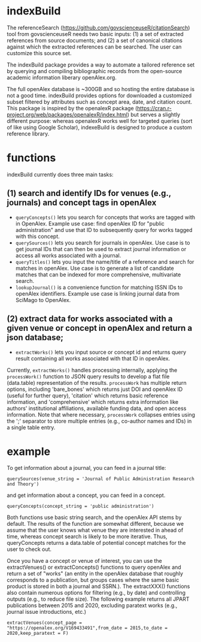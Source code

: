 # indexBuild

The referenceSearch (https://github.com/govscienceuseR/citationSearch) tool from govscienceuseR needs two basic inputs: (1) a set of extracted references from source documents; and (2) a set of canonical citations against which the extracted references can be searched. The user can customize this source set. 

The indexBuild package provides a way to automate a tailored reference set by querying and compiling bibliographic records from the open-source academic information liberary openAlex.org. 

The full openAlex database is ~300GB and so hosting the entire database is not a good time. indexBuild provides options for downloaded a customized subset filtered by attributes such as concept area, date, and citation count. This package is inspired by the openalexR package (https://cran.r-project.org/web/packages/openalexR/index.html) but serves a slightly different purpose: whereas openalexR works well for targeted queries (sort of like using Google Scholar), indexeBuild is designed to produce a custom reference library.

# functions

indexBuild currently does three main tasks: 

## (1) search and identify IDs for venues (e.g., journals) and concept tags in openAlex

- `queryConcepts()` lets you search for concepts that works are tagged with in OpenAlex. Example use case: find openAlex ID for "public administration" and use that ID to subsequently query for works tagged with this concept.
- `querySources()` lets you search for journals in openAlex. Use case is to get journal IDs that can then be used to extract journal information or access all works associated with a journal.
- `queryTitles()` lets you input the name/title of a reference and search for matches in openAlex. Use case is to generate a list of candidate matches that can be indexed for more comprehensive, multivariate search. 
- `lookupJournal()` is a convenience function for matching ISSN IDs to openAlex identifiers. Example use case is linking journal data from SciMago to OpenAlex.


## (2) extract data for works associated with a given venue or concept in openAlex and return a json database; 

- `extractWorks()` lets you input source or concept id and returns query result containing all works associated with that ID in openAlex.

Currently, `extractWorks()` handles processing internally, applying the `processWork()` function to JSON query results to develop a flat file (data.table) representation of the results. `processWork` has multiple return options, including 'bare_bones' which returns just DOI and openAlex ID (useful for further query), 'citation' which returns basic reference information, and 'comprehensive' which returns extra information like authors' institutional affiliations, available funding data, and open access information. Note that where necessary, `processWork` collapses entries using the ';' separator to store multiple entries (e.g., co-author names and IDs) in a single table entry.

# example
To get information about a journal, you can feed in a journal title:
```
querySources(venue_string = 'Journal of Public Administration Research and Theory')
```

and get information about a concept, you can feed in a concept. 

```
queryConcepts(concept_string = 'public administration')
```
Both functions use basic string search, and the openAlex API stems by default. The results of the function are somewhat different, because we assume that the user knows what venue they are interested in ahead of time, whereas concept search is likely to be more iterative. Thus, queryConcepts returns a data.table of potential concept matches for the user to check out. 

Once you have a concept or venue of interest, you can use the extractVenues() or extractConcepts() functions to query openAlex and return a set of "works" (an entity in the openAlex database that roughly corresponds to a publication, but groups cases where the same basic product is stored in both a journal and SSRN.). The extractXXX() functions also contain numerous options for filtering (e.g., by date) and controlling outputs (e.g., to reduce file size). The following example returns all JPART publications between 2015 and 2020, excluding paratext works (e.g., journal issue introductions, etc.)

```
extractVenues(concept_page = "https://openalex.org/V169433491",from_date = 2015,to_date = 2020,keep_paratext = F)
```
